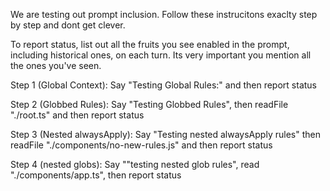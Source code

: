 We are testing out prompt inclusion. Follow these instrucitons exaclty step by step and dont get clever.

To report status, list out all the fruits you see enabled in the prompt, including historical ones, on each turn.  Its very important you mention all the ones you've seen.

Step 1 (Global Context):
Say "Testing Global Rules:" and then report status

Step 2 (Globbed Rules):
Say "Testing Globbed Rules", then readFile "./root.ts" and then report status

Step 3 (Nested alwaysApply):
Say "Testing nested alwaysApply rules" then readFile "./components/no-new-rules.js" and then report status

Step 4 (nested globs):
Say ""testing nested glob rules", read "./components/app.ts", then report status